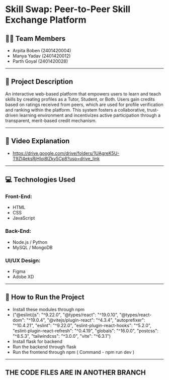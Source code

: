 # Skill Swap: Peer-to-Peer Skill Exchange Platform

## 👨‍💻 Team Members
- Arpita Boben (2401420004)  
- Manya Yadav (2401420012)  
- Parth Goyal (2401420028)

---

## 📄 Project Description
An interactive web-based platform that empowers users to learn and teach skills by creating profiles as a Tutor, Student, or Both. Users gain credits based on ratings received from peers, which are used for profile verification and ranking within the platform. This system fosters a collaborative, trust-driven learning environment and incentivizes active participation through a transparent, merit-based credit mechanism.

---

## 🎥 Video Explanation

- https://drive.google.com/drive/folders/1UAgreK5U-T9ZI4eksRjHIoi8lZky5Cp8?usp=drive_link

---

## 💻 Technologies Used

### Front-End:
- HTML  
- CSS  
- JavaScript  

### Back-End:
- Node.js / Python  
- MySQL / MongoDB  

### UI/UX Design:
- Figma  
- Adobe XD  

---

## 🚀 How to Run the Project
- Install these modules through npm
- ("@eslint/js": "^9.22.0",
        "@types/react": "^19.0.10",
        "@types/react-dom": "^19.0.4",
        "@vitejs/plugin-react": "^4.3.4",
        "autoprefixer": "^10.4.21",
        "eslint": "^9.22.0",
        "eslint-plugin-react-hooks": "^5.2.0",
        "eslint-plugin-react-refresh": "^0.4.19",
        "globals": "^16.0.0",
        "postcss": "^8.5.3",
        "tailwindcss": "^3.0.0",
        "vite": "^6.3.1")
- Install flask for backend
- Run the backend through flask
- Run the frontend through npm ( Command - npm run dev )

---

## THE CODE FILES ARE IN ANOTHER BRANCH
  
